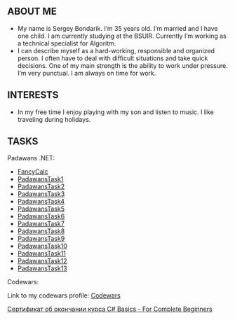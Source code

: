 
## ABOUT ME


- My name is Sergey Bondarik. I’m 35 years old. I’m married and I have one child.
I am currently studying at the BSUIR.
Currently I’m working as a technical specialist for Algoritm.
- I can describe myself as a hard-working, responsible and organized person.
I often have to deal with difficult situations and take quick decisions.
One of my main strength is the ability to work under pressure.
I’m very punctual. I am always on time for work.

## INTERESTS

- In my free time I enjoy playing with my son and listen to music.
I like traveling during holidays.

## TASKS
Padawans .NET:

- [FancyCalc](https://github.com/GiftedBond/FancyCalc.git)
- [PadawansTask1](https://github.com/GiftedBond/PadawansTask1.git)
- [PadawansTask2](https://github.com/GiftedBond/PadawansTask2.git)
- [PadawansTask3](https://github.com/GiftedBond/PadawansTask3.git)
- [PadawansTask4](https://github.com/GiftedBond/PadawansTask4.git)
- [PadawansTask5](https://github.com/GiftedBond/PadawansTask5.git)
- [PadawansTask6](https://github.com/GiftedBond/PadawansTask6.git)
- [PadawansTask7](https://github.com/GiftedBond/PadawansTask7.git)
- [PadawansTask8](https://github.com/GiftedBond/PadawansTask8.git)
- [PadawansTask9](https://github.com/GiftedBond/PadawansTask9.git)
- [PadawansTask10](https://github.com/GiftedBond/PadawansTask10.git)
- [PadawansTask11](https://github.com/GiftedBond/PadawansTask11.git)
- [PadawansTask12](https://github.com/GiftedBond/PadawansTask12.git)
- [PadawansTask13](https://github.com/GiftedBond/PadawansTask13.git)

Codewars:

Link to my codewars profile: [Codewars](https://www.codewars.com/users/Gifted)

[Сертификат об окончании курса C# Basics - For Complete Beginners](https://www.udemy.com/certificate/UC-UAK2HD1L/?utm_campaign=email&utm_source=sendgrid.com&utm_medium=email)


